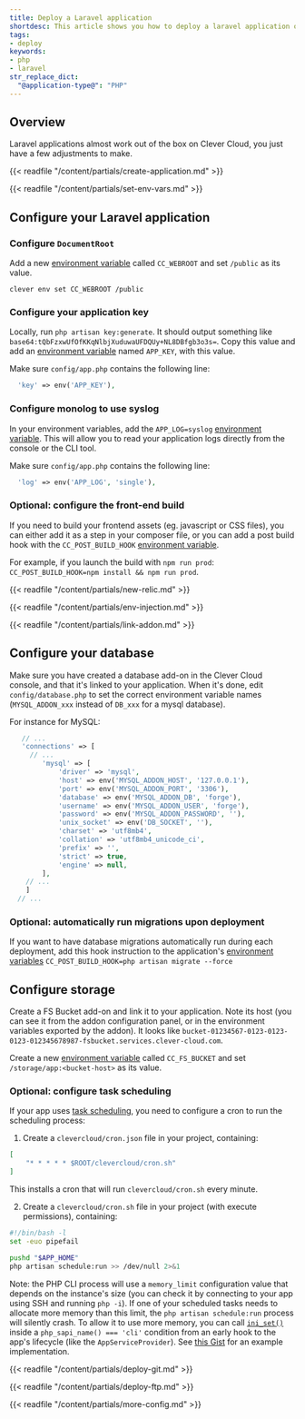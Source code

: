 ```yaml
---
title: Deploy a Laravel application
shortdesc: This article shows you how to deploy a laravel application on Clever Cloud.
tags:
- deploy
keywords:
- php
- laravel
str_replace_dict:
  "@application-type@": "PHP"
---
```


## Overview

Laravel applications almost work out of the box on Clever Cloud, you just have a few adjustments to make.

{{< readfile "/content/partials/create-application.md" >}}

{{< readfile "/content/partials/set-env-vars.md" >}}

## Configure your Laravel application
### Configure `DocumentRoot`

Add a new [environment variable](#setting-up-environment-variables-on-clever-cloud) called `CC_WEBROOT` and set `/public` as its value.

```
clever env set CC_WEBROOT /public 
```

### Configure your application key

Locally, run `php artisan key:generate`. It should output something like `base64:tQbFzxwUfOfKKqNlbjXuduwaUFDQUy+NL8DBfgb3o3s=`. Copy this value and add an [environment variable](#setting-up-environment-variables-on-clever-cloud) named `APP_KEY`, with this value.

Make sure `config/app.php` contains the following line:

```php
  'key' => env('APP_KEY'),
```

### Configure monolog to use syslog

In your environment variables, add the `APP_LOG=syslog` [environment variable](#setting-up-environment-variables-on-clever-cloud). This will allow you to read your application logs directly from the console or the CLI tool.

Make sure `config/app.php` contains the following line:

```php
  'log' => env('APP_LOG', 'single'),
```

### Optional: configure the front-end build

If you need to build your frontend assets (eg. javascript or CSS files), you can either add it as a step in your composer file, or you can add a post build hook with the `CC_POST_BUILD_HOOK` [environment variable](#setting-up-environment-variables-on-clever-cloud).

For example, if you launch the build with `npm run prod`: `CC_POST_BUILD_HOOK=npm install && npm run prod`.

{{< readfile "/content/partials/new-relic.md" >}}

{{< readfile "/content/partials/env-injection.md" >}}

{{< readfile "/content/partials/link-addon.md" >}}

## Configure your database

Make sure you have created a database add-on in the Clever Cloud console, and that it's linked to your application. When it's done, edit `config/database.php` to set the correct environment variable names (`MYSQL_ADDON_xxx` instead of `DB_xxx` for a mysql database).

For instance for MySQL:

```php
   // ...
   'connections' => [
     // ...
        'mysql' => [
            'driver' => 'mysql',
            'host' => env('MYSQL_ADDON_HOST', '127.0.0.1'),
            'port' => env('MYSQL_ADDON_PORT', '3306'),
            'database' => env('MYSQL_ADDON_DB', 'forge'),
            'username' => env('MYSQL_ADDON_USER', 'forge'),
            'password' => env('MYSQL_ADDON_PASSWORD', ''),
            'unix_socket' => env('DB_SOCKET', ''),
            'charset' => 'utf8mb4',
            'collation' => 'utf8mb4_unicode_ci',
            'prefix' => '',
            'strict' => true,
            'engine' => null,
        ],
    // ...
    ]
  // ...
```

### Optional: automatically run migrations upon deployment

If you want to have database migrations automatically run during each deployment, add this hook instruction to the application's [environment variables](#setting-up-environment-variables-on-clever-cloud) `CC_POST_BUILD_HOOK=php artisan migrate --force`

## Configure storage

Create a FS Bucket add-on and link it to your application. Note its host (you can see it from the addon configuration panel, or in the environment variables exported by the addon). It looks like `bucket-01234567-0123-0123-0123-012345678987-fsbucket.services.clever-cloud.com`.

Create a new [environment variable](#setting-up-environment-variables-on-clever-cloud) called `CC_FS_BUCKET` and set `/storage/app:<bucket-host>` as its value.

### Optional: configure task scheduling

If your app uses [task scheduling](https://laravel.com/docs/scheduling), you need to configure a cron to run the scheduling process:

1. Create a `clevercloud/cron.json` file in your project, containing:

```json
[
    "* * * * * $ROOT/clevercloud/cron.sh"
]
```

This installs a cron that will run `clevercloud/cron.sh` every minute.

2. Create a `clevercloud/cron.sh` file in your project (with execute permissions), containing:

```bash
#!/bin/bash -l
set -euo pipefail

pushd "$APP_HOME"
php artisan schedule:run >> /dev/null 2>&1
```

Note: the PHP CLI process will use a `memory_limit` configuration value that depends on the instance's size (you can check it by connecting to your app using SSH and running `php -i`).
If one of your scheduled tasks needs to allocate more memory than this limit, the `php artisan schedule:run` process will silently crash.
To allow it to use more memory, you can call [`ini_set()`](https://www.php.net/manual/en/function.ini-set) inside a `php_sapi_name() === 'cli'` condition from an early hook to the app's lifecycle (like the `AppServiceProvider`).
See [this Gist](https://gist.github.com/dsferruzza/e57dd3db957efe7a649325868f0024a4) for an example implementation.

{{< readfile "/content/partials/deploy-git.md" >}}

{{< readfile "/content/partials/deploy-ftp.md" >}}

{{< readfile "/content/partials/more-config.md" >}}

